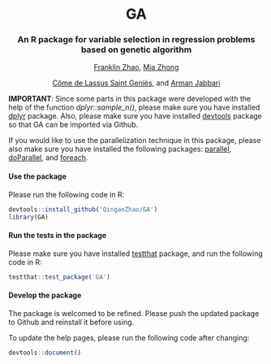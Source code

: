 <div align=center>

# GA
### An R package for variable selection in regression problems based on genetic algorithm
[Franklin Zhao](http://franklinzhao.top), [Mia Zhong](https://github.com/Mia-Zhong)

[C&#244;me de Lassus Saint Geni&#232;s](https://github.com/ComedeLassus), and [Arman Jabbari](https://github.com/arm4nn)

<div align=left>

**IMPORTANT**: Since some parts in this package were developed with the help of the function *dplyr::sample_n()*, please make sure you have installed [dplyr](https://www.r-pkg.org/pkg/dplyr) package. Also, please make sure you have installed [devtools](https://www.r-pkg.org/pkg/devtools) package so that GA can be imported via Github.

If you would like to use the parallelization technique in this package, please also make sure you have installed the following packages: [parallel](http://stat.ethz.ch/R-manual/R-devel/library/parallel/doc/parallel.pdf), [doParallel](https://www.r-pkg.org/pkg/doParallel), and [foreach](https://www.r-pkg.org/pkg/foreach).

#### Use the package
Please run the following code in R:
``` r
devtools::install_github('QinganZhao/GA')
library(GA)
```

#### Run the tests in the package
Please make sure you have installed [testthat](https://www.r-pkg.org/pkg/testthat) package, and run the following code in R:
``` r
testthat::test_package('GA')
```

#### Develop the package
The package is welcomed to be refined. Please push the updated package to Github and reinstall it before using.

To update the help pages, please run the following code after changing:
``` r
devtools::document()
```
